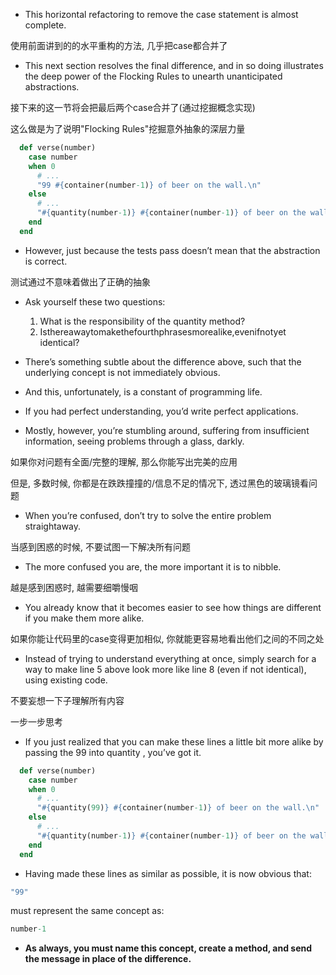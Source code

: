 + This horizontal refactoring to remove the case statement is almost complete.

使用前面讲到的的水平重构的方法, 几乎把case都合并了

+ This next section resolves the final difference, and in so doing illustrates the deep power of the Flocking Rules to unearth unanticipated abstractions.

接下来的这一节将会把最后两个case合并了(通过挖掘概念实现)

这么做是为了说明"Flocking Rules"挖掘意外抽象的深层力量

```ruby
  def verse(number)
    case number
    when 0
      # ...
      "99 #{container(number-1)} of beer on the wall.\n"
    else
      # ...
      "#{quantity(number-1)} #{container(number-1)} of beer on the wall.\n"
    end
  end
```

+ However, just because the tests pass doesn’t mean that the abstraction is correct.

测试通过不意味着做出了正确的抽象

+ Ask yourself these two questions:
    1. What is the responsibility of the quantity method?
    2. Isthereawaytomakethefourthphrasesmorealike,evenifnotyet identical?


+ There’s something subtle about the difference above, such that the underlying concept is not immediately obvious.

+ And this, unfortunately, is a constant of programming life.

+ If you had perfect understanding, you’d write perfect applications.
+ Mostly, however, you’re stumbling around, suffering from insufficient information, seeing problems through a glass, darkly.

如果你对问题有全面/完整的理解, 那么你能写出完美的应用

但是, 多数时候, 你都是在跌跌撞撞的/信息不足的情况下, 透过黑色的玻璃镜看问题

+ When you’re confused, don’t try to solve the entire problem straightaway.

当感到困惑的时候, 不要试图一下解决所有问题

+ The more confused you are, the more important it is to nibble.

越是感到困惑时, 越需要细嚼慢咽

+ You already know that it becomes easier to see how things are different if you make them more alike.

如果你能让代码里的case变得更加相似, 你就能更容易地看出他们之间的不同之处

+ Instead of trying to understand everything at once, simply search for a way to make line 5 above look more like line 8 (even if not identical), using existing code.

不要妄想一下子理解所有内容

一步一步思考

+ If you just realized that you can make these lines a little bit more alike by passing the 99 into quantity , you’ve got it.


```ruby
  def verse(number)
    case number
    when 0
      # ...
      "#{quantity(99)} #{container(number-1)} of beer on the wall.\n"
    else
      # ...
      "#{quantity(number-1)} #{container(number-1)} of beer on the wall.\n"
    end
  end
```

+ Having made these lines as similar as possible, it is now obvious that:

```ruby
"99"
```

must represent the same concept as:

```ruby
number-1
```

+ **As always, you must name this concept, create a method, and send the message in place of the difference.**

